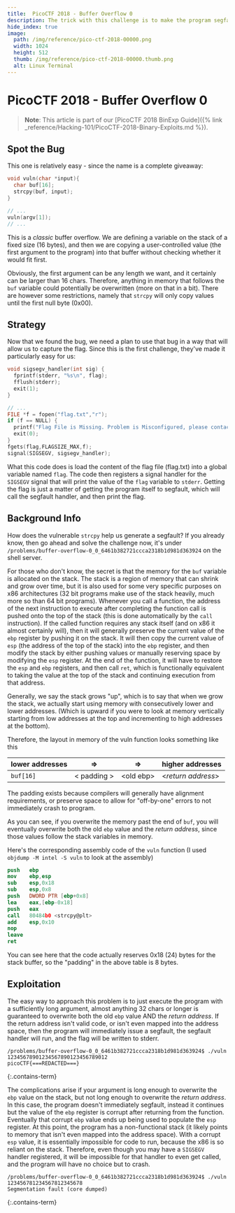 ```yaml
---
title:  PicoCTF 2018 - Buffer Overflow 0
description: The trick with this challenge is to make the program segfault (in the right way). The binary already registers a segfault handler that, if successfully executed, will print out the flag. All you have to do? Make it crash!
hide_index: true
image:
  path: /img/reference/pico-ctf-2018-00000.png
  width: 1024
  height: 512
  thumb: /img/reference/pico-ctf-2018-00000.thumb.png
  alt: Linux Terminal
---
```


# PicoCTF 2018 - Buffer Overflow 0

> **Note**: This article is part of our [PicoCTF 2018 BinExp Guide]({% link _reference/Hacking-101/PicoCTF-2018-Binary-Exploits.md %}).

## Spot the Bug

This one is relatively easy - since the name is a complete giveaway:

```c
void vuln(char *input){
  char buf[16];
  strcpy(buf, input);
}

// ...
vuln(argv[1]);
// ...
```

This is a *classic* buffer overflow. We are defining a variable on the stack of a fixed size (16 bytes), and then we are copying a user-controlled value (the first argument to the program) into that buffer without checking whether it would fit first.

Obviously, the first argument can be any length we want, and it certainly can be larger than 16 chars.  Therefore, anything in memory that follows the `buf` variable could potentially be overwritten (more on that in a bit). There are however some restrictions, namely that `strcpy` will only copy values until the first null byte (0x00).

## Strategy

Now that we found the bug, we need a plan to use that bug in a way that will allow us to capture the flag. Since this is the first challenge, they've made it particularly easy for us:

```c
void sigsegv_handler(int sig) {
  fprintf(stderr, "%s\n", flag);
  fflush(stderr);
  exit(1);
}

// ...
FILE *f = fopen("flag.txt","r");
if (f == NULL) {
  printf("Flag File is Missing. Problem is Misconfigured, please contact an Admin if you are running this on the shell server.\n");
  exit(0);
}
fgets(flag,FLAGSIZE_MAX,f);
signal(SIGSEGV, sigsegv_handler);
```

What this code does is load the content of the flag file (flag.txt) into a global variable named `flag`. The code then registers a signal handler for the `SIGSEGV` signal that will print the value of the `flag` variable to `stderr`. Getting the flag is just a matter of getting the program itself to segfault, which will call the segfault handler, and then print the flag.

## Background Info

How does the vulnerable `strcpy` help us generate a segfault? If you already know, then go ahead and solve the challenge now, it's under `/problems/buffer-overflow-0_0_6461b382721ccca2318b1d981d363924` on the shell server.

For those who don't know, the secret is that the memory for the `buf` variable is allocated on the stack. The stack is a region of memory that can shrink and grow over time, but it is also used for some very specific purposes on x86 architectures (32 bit programs make use of the stack heavily, much more so than 64 bit programs). Whenever you call a function, the address of the next instruction to execute after completing the function call is pushed onto the top of the stack (this is done automatically by the `call` instruction). If the called function requires any stack itself (and on x86 it almost certainly will), then it will generally preserve the current value of the `ebp` register by pushing it on the stack. It will then copy the current value of `esp` (the address of the top of the stack) into the `ebp` register, and then modify the stack by either pushing values or manually reserving space by modifying the `esp` register. At the end of the function, it will have to restore the `esp` and `ebp` registers, and then call `ret`, which is functionally equivalent to taking the value at the top of the stack and continuing execution from that address.

Generally, we say the stack grows "up", which is to say that when we grow the stack, we actually start using memory with consecutively lower and lower addresses. (Which is upward if you were to look at memory vertically starting from low addresses at the top and incrementing to high addresses at the bottom).

Therefore, the layout in memory of the vuln function looks something like this

| lower addresses | &rArr; | &rArr; | higher addresses |
| --- | :---: | :---: | --- |
| `buf[16]` | &lt; padding &gt; | &lt;old ebp&gt; | &lt;*return address*&gt; |

The padding exists because compilers will generally have alignment requirements, or preserve space to allow for "off-by-one" errors to not immediately crash to program.

As you can see, if you overwrite the memory past the end of `buf`, you will eventually overwrite both the old `ebp` value and the *return address*, since those values follow the stack variables in memory.

Here's the corresponding assembly code of the `vuln` function (I used `objdump -M intel -S vuln` to look at the assembly)

```nasm
push   ebp
mov    ebp,esp
sub    esp,0x18
sub    esp,0x8
push   DWORD PTR [ebp+0x8]
lea    eax,[ebp-0x18]
push   eax
call   80484b0 <strcpy@plt>
add    esp,0x10
nop
leave  
ret
 ```

You can see here that the code actually reserves 0x18 (24) bytes for the stack buffer, so the "padding" in the above table is 8 bytes.

## Exploitation

The easy way to approach this problem is to just execute the program with a sufficiently long argument, almost anything 32 chars or longer is guaranteed to overwrite both the old `ebp` value AND the *return address*. If the return address isn't valid code, or isn't even mapped into the address space, then the program will immediately issue a segfault, the segfault handler will run, and the flag will be written to stderr.

```
/problems/buffer-overflow-0_0_6461b382721ccca2318b1d981d363924$ ./vuln 12345678901234567890123456789012
picoCTF{===REDACTED===}
```
{:.contains-term}

The complications arise if your argument is long enough to overwrite the `ebp` value on the stack, but not long enough to overwrite the *return address*. In this case, the program doesn't immediately segfault, instead it continues but the value of the `ebp` register is corrupt after returning from the function. Eventually that corrupt `ebp` value ends up being used to populate the `esp` register. At this point, the program has a non-functional stack (it likely points to memory that isn't even mapped into the address space). With a corrupt `esp` value, it is essentially impossible for code to run, because the x86 is so reliant on the stack. Therefore, even though you may have a `SIGSEGV` handler registered, it will be impossible for that handler to even get called, and the program will have no choice but to crash.

```
/problems/buffer-overflow-0_0_6461b382721ccca2318b1d981d363924$ ./vuln 123456781234567812345678
Segmentation fault (core dumped)
```
{:.contains-term}
